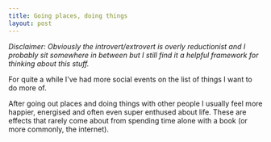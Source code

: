 ```yaml
---
title: Going places, doing things
layout: post
---
```


_Disclaimer: Obviously the introvert/extrovert is overly reductionist and I probably sit somewhere in between but I still find it a helpful framework for thinking about this stuff._

For quite a while I've had more social events on the list of things I want to do more of.

After going out places and doing things with other people I usually feel more happier, energised and often even super enthused about life. These are effects that rarely come about from spending time alone with a book (or more commonly, the internet).

